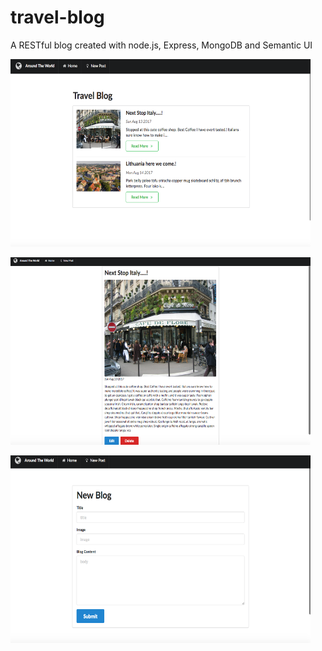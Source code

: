 # travel-blog
A RESTful blog created with node.js, Express, MongoDB and Semantic UI


<p>
  <img src="/img/index-post.png" width="480" height="300"/>
</p>



<p>
  <img src="/img/individual-post.png" width="480" height="300"/>
</p>




<p>
  <img src="/img/edit-post.png" width="480" height="300"/>
</p>



